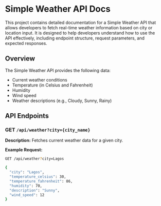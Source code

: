 #  Simple Weather API Docs

This project contains detailed documentation for a Simple Weather API that allows developers to fetch real-time weather information based on city or location input. It is designed to help developers understand how to use the API effectively, including endpoint structure, request parameters, and expected responses.

##  Overview

The Simple Weather API provides the following data:
- Current weather conditions
- Temperature (in Celsius and Fahrenheit)
- Humidity
- Wind speed
- Weather descriptions (e.g., Cloudy, Sunny, Rainy)

##  API Endpoints

###  GET `/api/weather?city={city_name}`

**Description:** Fetches current weather data for a given city.

**Example Request:**
```bash
GET /api/weather?city=Lagos

{
  "city": "Lagos",
  "temperature_celsius": 30,
  "temperature_fahrenheit": 86,
  "humidity": 70,
  "description": "Sunny",
  "wind_speed": 12
}
